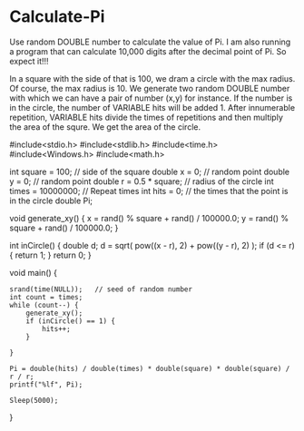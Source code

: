 # Calculate-Pi
Use random DOUBLE number to calculate the value of Pi.
I am also running a program that can calculate 10,000 digits after the decimal point of Pi.
So expect it!!!

In a square with the side of that is 100, we dram a circle with the max radius. Of course, the max radius is 10.
We generate two random DOUBLE number with which we can have a pair of number (x,y) for instance. 
If the number is in the circle, the number of VARIABLE hits will be added 1.
After innumerable repetition, VARIABLE hits divide the times of repetitions and then multiply the area of the squre. 
We get the area of the circle.

#include<stdio.h>
#include<stdlib.h>
#include<time.h>
#include<Windows.h>
#include<math.h>

int square = 100;  // side of the square
double x = 0;   // random point
double y = 0;   // random point
double r = 0.5 * square;  // radius of the circle
int times = 10000000;  // Repeat times
int hits = 0;  // the times that the point is in the circle
double Pi;

void generate_xy() {
	x = rand() % square + rand() / 100000.0;
	y = rand() % square + rand() / 100000.0;
}

int inCircle() {
	double d;
	d = sqrt( pow((x - r), 2) + pow((y - r), 2) );
	if (d <= r) {
		return 1;
	}
	return 0;
}

void main() {

	srand(time(NULL));   // seed of random number
	int count = times;
	while (count--) {
		generate_xy();
		if (inCircle() == 1) {
			hits++;
		}
		
	}

	Pi = double(hits) / double(times) * double(square) * double(square) / r / r;
	printf("%lf", Pi);

	Sleep(5000);
}
